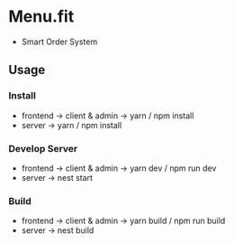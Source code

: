 # Menu.fit
- Smart Order System

## Usage
### Install
- frontend -> client & admin -> yarn / npm install
- server -> yarn / npm install

### Develop Server
- frontend -> client & admin -> yarn dev / npm run dev
- server -> nest start

### Build
- frontend -> client & admin -> yarn build / npm run build
- server -> nest build
